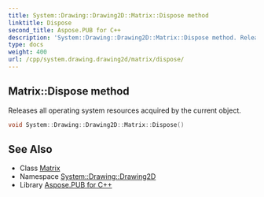 ```yaml
---
title: System::Drawing::Drawing2D::Matrix::Dispose method
linktitle: Dispose
second_title: Aspose.PUB for C++
description: 'System::Drawing::Drawing2D::Matrix::Dispose method. Releases all operating system resources acquired by the current object in C++.'
type: docs
weight: 400
url: /cpp/system.drawing.drawing2d/matrix/dispose/
---
```

## Matrix::Dispose method


Releases all operating system resources acquired by the current object.

```cpp
void System::Drawing::Drawing2D::Matrix::Dispose()
```

## See Also

* Class [Matrix](../)
* Namespace [System::Drawing::Drawing2D](../../)
* Library [Aspose.PUB for C++](../../../)
